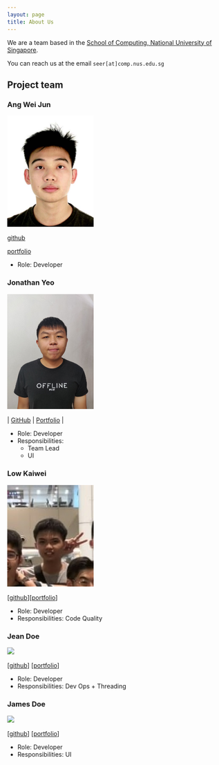 ```yaml
---
layout: page
title: About Us
---
```


We are a team based in the [School of Computing, National University of Singapore](http://www.comp.nus.edu.sg).

You can reach us at the email `seer[at]comp.nus.edu.sg`

## Project team

### Ang Wei Jun

<img src="images/aweijun.png" width="200px">

[github](https://github.com/aweijun)

[portfolio](team/johndoe.md)

* Role: Developer

### Jonathan Yeo

<img src="images/jonathanhoshi.png" width="200px">

| [GitHub](http://github.com/jonathanhoshi)
| [Portfolio](team/jonathanhoshi.md) 
|

* Role: Developer
* Responsibilities: 
  * Team Lead
  * UI

### Low Kaiwei

<img src="images/Lowkaiwei98.png" width="200px">

[[github](http://github.com/lowkaiwei98)][[portfolio](team/lowkaiwei98.md)]

* Role: Developer
* Responsibilities: Code Quality

### Jean Doe

<img src="images/johndoe.png" width="200px">

[[github](http://github.com/johndoe)]
[[portfolio](team/johndoe.md)]

* Role: Developer
* Responsibilities: Dev Ops + Threading

### James Doe

<img src="images/johndoe.png" width="200px">

[[github](http://github.com/johndoe)]
[[portfolio](team/johndoe.md)]

* Role: Developer
* Responsibilities: UI
